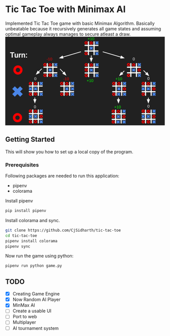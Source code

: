 # Tic Tac Toe with Minimax AI
Implemented Tic Tac Toe game with basic Minimax Algorithm. Basically unbeatable because it recursively generates all game states and assuming optimal gameplay always manages to secure atleast a draw.
![](images/algo.png)

## Getting Started
This will show you how to set up a local copy of the program.

### Prerequisites
Following packages are needed to run this application:
- pipenv
- colorama

Install pipenv
```bash
pip install pipenv
```
Install colorama and sync.
```bash
git clone https://github.com/CjSidharth/tic-tac-toe
cd tic-tac-toe
pipenv install colorama
pipenv sync
```
Now run the game using python:
```bash
pipenv run python game.py
```

## TODO
- [x] Creating Game Engine
- [x] Now Random AI Player
- [x] MinMax AI
- [ ] Create a usable UI
- [ ] Port to web
- [ ] Multiplayer
- [ ] AI tournament system
